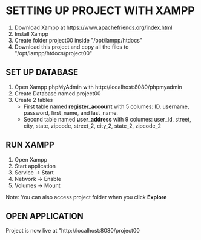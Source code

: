 # SETTING UP PROJECT WITH XAMPP

1. Download Xampp at https://www.apachefriends.org/index.html
2. Install Xampp
3. Create folder project00 inside "/opt/lampp/htdocs"
3. Download this project and copy all the files to "/opt/lampp/htdocs/project00"


## SET UP DATABASE

1. Open Xampp phpMyAdmin with http://localhost:8080/phpmyadmin
2. Create Database named project00
3. Create 2 tables
    - First table named **register_account** with 5 columes: ID, username, password, first_name, and last_name.
    - Second table named **user_address** with 9 columes: user_id, street, city, state, zipcode, street_2, city_2, state_2, zipcode_2
    
## RUN XAMPP

1. Open Xampp
2. Start application
3. Service -> Start
4. Network -> Enable
5. Volumes -> Mount
  
  Note: You can also access project folder when you click **Explore**
  
## OPEN APPLICATION

Project is now live at "http://localhost:8080/project00
